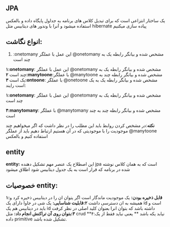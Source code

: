 ## JPA 
یک ساختار انتزاعی است که برای تبدیل کلاس های برنامه به جداول پایگاه داده و بالعکس استفاده میشود و آنرا با وندور های دیتابیس مثل hibernate پیاده سازی میکنیم

## انواع نگاشت:

1. :onetomany این عمل با عملگر @onetomany مشخص شده و بیانگر رابطه یک به چند است

**۱:onetomany**: این عمل با عملگر @onetomany مشخص شده و بیانگر رابطه یک به چند است
**۲:manytoone**:با عملگر @manytoone مشخص شده و بیانگر رابطه چند به یک است
**۳:ontoone**: با عملگر @onetoone مشخص شده و بیانگر رابطه یک به یک است رایند:

**۱:onetomany**: این عمل با عملگر @onetomany مشخص شده و بیانگر رابطه یک به چند است

**۴:manytomany**: با عملگر @manytomany مشخص شده و بیانگر رابطه چند به چند است

**نکته**:در مشخص کردن روابط باید این مطلب را در نظر داشت که اگر میخواهیم چند موجودیت را با موجودیتی که در آن هستیم ارتباط دهیم باید از عملگر @manytoone استفاده کنیم و بالعکس

## entity

**entity:**
 این اصطلاح یک عنصر مهم تشکیل دهنده jpa است که به همان کلاس نوشته شده در برنامه که قرار است به یک جدول دیتابیس شود اطلاق میشود
## خصوصیات entity:

**۱:قابل ذخیره بودن:**
یک موجودیت ماندگار است اگر یتوان ان را در دیتابیس ذخیره کرد و همیشه به ان دسترسی داشت
**۲:قابلیت شناسایی:**
یک شی در جاوا دارای یک id است و باید در دیتابیس هم یک id داشته باشد که بتوان انرا بعنوان کلید اصلی در نظر کرفت
**۳:بتوان روی آن تراکنش انجام داد:**
مثل crud
**۴:نیابد یکه باشد **
یعنی نباید فقط از یک داده primitive تشکیل شده باشد.
